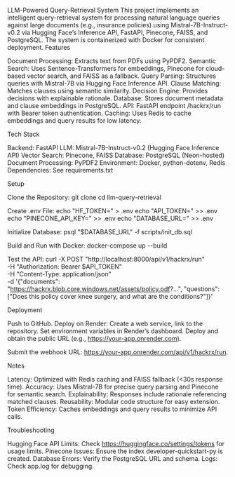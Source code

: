 LLM-Powered Query-Retrieval System
This project implements an intelligent query-retrieval system for processing natural language queries against large documents (e.g., insurance policies) using Mistral-7B-Instruct-v0.2 via Hugging Face’s Inference API, FastAPI, Pinecone, FAISS, and PostgreSQL. The system is containerized with Docker for consistent deployment.
Features

Document Processing: Extracts text from PDFs using PyPDF2.
Semantic Search: Uses Sentence-Transformers for embeddings, Pinecone for cloud-based vector search, and FAISS as a fallback.
Query Parsing: Structures queries with Mistral-7B via Hugging Face Inference API.
Clause Matching: Matches clauses using semantic similarity.
Decision Engine: Provides decisions with explainable rationale.
Database: Stores document metadata and clause embeddings in PostgreSQL.
API: FastAPI endpoint /hackrx/run with Bearer token authentication.
Caching: Uses Redis to cache embeddings and query results for low latency.

Tech Stack

Backend: FastAPI
LLM: Mistral-7B-Instruct-v0.2 (Hugging Face Inference API)
Vector Search: Pinecone, FAISS
Database: PostgreSQL (Neon-hosted)
Document Processing: PyPDF2
Environment: Docker, python-dotenv, Redis
Dependencies: See requirements.txt

Setup

Clone the Repository:
git clone <repository-url>
cd llm-query-retrieval


Create .env File:
echo "HF_TOKEN=<your-hf-token>" > .env
echo "API_TOKEN=<your-api-token>" >> .env
echo "PINECONE_API_KEY=<your-pinecone-key>" >> .env
echo "DATABASE_URL=<your-postgres-url>" >> .env


Initialize Database:
psql "$DATABASE_URL" -f scripts/init_db.sql


Build and Run with Docker:
docker-compose up --build


Test the API:
curl -X POST "http://localhost:8000/api/v1/hackrx/run" \
-H "Authorization: Bearer $API_TOKEN" \
-H "Content-Type: application/json" \
-d '{"documents": "https://hackrx.blob.core.windows.net/assets/policy.pdf?...", "questions": ["Does this policy cover knee surgery, and what are the conditions?"]}'



Deployment

Push to GitHub.
Deploy on Render:
Create a web service, link to the repository.
Set environment variables in Render’s dashboard.
Deploy and obtain the public URL (e.g., https://your-app.onrender.com).


Submit the webhook URL: https://your-app.onrender.com/api/v1/hackrx/run.

Notes

Latency: Optimized with Redis caching and FAISS fallback (<30s response time).
Accuracy: Uses Mistral-7B for precise query parsing and Pinecone for semantic search.
Explainability: Responses include rationale referencing matched clauses.
Reusability: Modular code structure for easy extension.
Token Efficiency: Caches embeddings and query results to minimize API calls.

Troubleshooting

Hugging Face API Limits: Check https://huggingface.co/settings/tokens for usage limits.
Pinecone Issues: Ensure the index developer-quickstart-py is created.
Database Errors: Verify the PostgreSQL URL and schema.
Logs: Check app.log for debugging.
